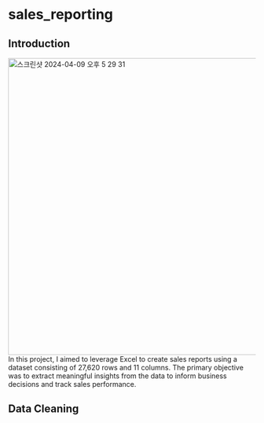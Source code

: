 # sales_reporting

## Introduction
<img width="604" alt="스크린샷 2024-04-09 오후 5 29 31" src="https://github.com/haewon1219/sales_reporting/assets/162613635/f5a068b7-1704-431e-b123-56c45fa0b923">
In this project, I aimed to leverage Excel to create sales reports using a dataset consisting of 27,620 rows and 11 columns. The primary objective was to extract meaningful insights from the data to inform business decisions and track sales performance.

## Data Cleaning
